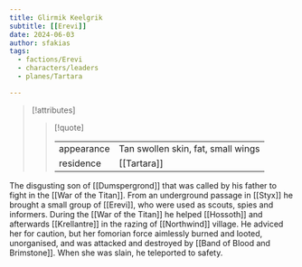 ```yaml
---
title: Glirmik Keelgrik
subtitle: [[Erevi]]
date: 2024-06-03
author: sfakias
tags:
  - factions/Erevi
  - characters/leaders
  - planes/Tartara

---
```

> [!attributes]
> 
> > [!quote]
> >
> > | | |
> > | --- | --- |
> > | appearance | Tan swollen skin, fat, small wings |
> > | residence | [[Tartara]] |

The disgusting son of [[Dumspergrond]] that was called by his father to fight in the [[War of the Titan]]. From an underground passage in [[Styx]] he brought a small group of [[Erevi]], who were used as scouts, spies and informers. During the [[War of the Titan]] he helped [[Hossoth]] and afterwards [[Krellantre]] in the razing of [[Northwind]] village. He adviced her for caution, but her fomorian force aimlessly burned and looted, unorganised, and was attacked and destroyed by [[Band of Blood and Brimstone]]. When she was slain, he teleported to safety.